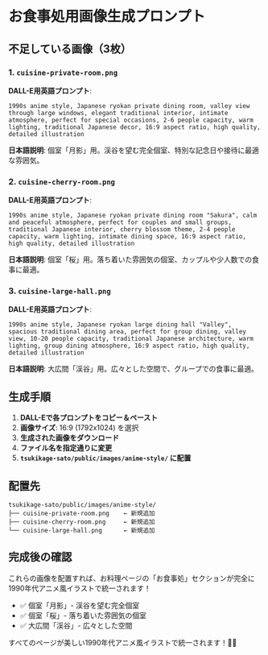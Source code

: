 # お食事処用画像生成プロンプト

## 不足している画像（3枚）

### 1. `cuisine-private-room.png`
**DALL-E用英語プロンプト**:
```
1990s anime style, Japanese ryokan private dining room, valley view through large windows, elegant traditional interior, intimate atmosphere, perfect for special occasions, 2-6 people capacity, warm lighting, traditional Japanese decor, 16:9 aspect ratio, high quality, detailed illustration
```

**日本語説明**: 個室「月影」用。渓谷を望む完全個室、特別な記念日や接待に最適な雰囲気。

### 2. `cuisine-cherry-room.png`
**DALL-E用英語プロンプト**:
```
1990s anime style, Japanese ryokan private dining room "Sakura", calm and peaceful atmosphere, perfect for couples and small groups, traditional Japanese interior, cherry blossom theme, 2-4 people capacity, warm lighting, intimate dining space, 16:9 aspect ratio, high quality, detailed illustration
```

**日本語説明**: 個室「桜」用。落ち着いた雰囲気の個室、カップルや少人数での食事に最適。

### 3. `cuisine-large-hall.png`
**DALL-E用英語プロンプト**:
```
1990s anime style, Japanese ryokan large dining hall "Valley", spacious traditional dining area, perfect for group dining, valley view, 10-20 people capacity, traditional Japanese architecture, warm lighting, group dining atmosphere, 16:9 aspect ratio, high quality, detailed illustration
```

**日本語説明**: 大広間「渓谷」用。広々とした空間で、グループでの食事に最適。

## 生成手順

1. **DALL-Eで各プロンプトをコピー＆ペースト**
2. **画像サイズ**: 16:9 (1792x1024) を選択
3. **生成された画像をダウンロード**
4. **ファイル名を指定通りに変更**
5. **`tsukikage-sato/public/images/anime-style/` に配置**

## 配置先

```
tsukikage-sato/public/images/anime-style/
├── cuisine-private-room.png    ← 新規追加
├── cuisine-cherry-room.png     ← 新規追加
└── cuisine-large-hall.png      ← 新規追加
```

## 完成後の確認

これらの画像を配置すれば、お料理ページの「お食事処」セクションが完全に1990年代アニメ風イラストで統一されます！

- ✅ 個室「月影」- 渓谷を望む完全個室
- ✅ 個室「桜」- 落ち着いた雰囲気の個室
- ✅ 大広間「渓谷」- 広々とした空間

すべてのページが美しい1990年代アニメ風イラストで統一されます！🎨✨ 